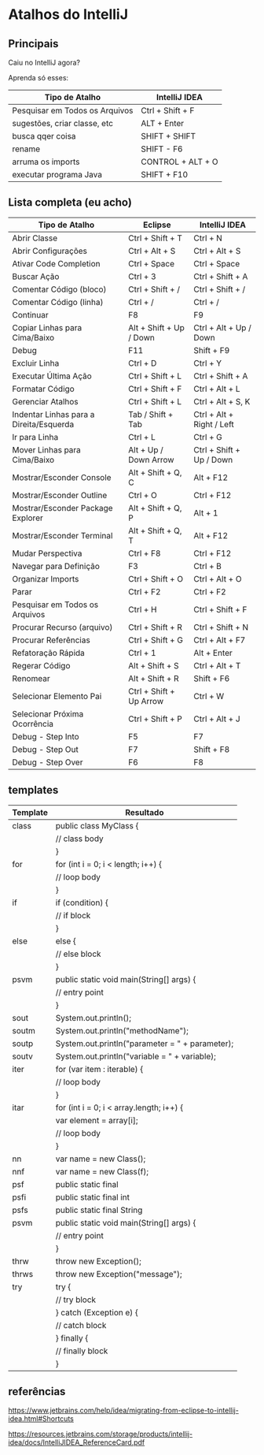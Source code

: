 # Atalhos do IntelliJ

## Principais

Caiu no IntelliJ agora? 

Aprenda só esses:

| Tipo de Atalho                | IntelliJ IDEA           |
|-------------------------------|-------------------------|
| Pesquisar em Todos os Arquivos| Ctrl + Shift + F        |
| sugestões, criar classe, etc  | ALT + Enter             |
| busca qqer coisa              | SHIFT + SHIFT           |
| rename                        | SHIFT - F6              |
| arruma os imports             | CONTROL + ALT + O       |
| executar programa Java        | SHIFT + F10             | 

## Lista completa (eu acho)

| Tipo de Atalho                 | Eclipse                   | IntelliJ IDEA                  |
|-------------------------------|---------------------------|--------------------------------|
| Abrir Classe                   | Ctrl + Shift + T          | Ctrl + N                       |
| Abrir Configurações            | Ctrl + Alt + S            | Ctrl + Alt + S                 |
| Ativar Code Completion         | Ctrl + Space              | Ctrl + Space                   |
| Buscar Ação                    | Ctrl + 3                  | Ctrl + Shift + A               |
| Comentar Código (bloco)        | Ctrl + Shift + /          | Ctrl + Shift + /               |
| Comentar Código (linha)        | Ctrl + /                  | Ctrl + /                       |
| Continuar                      | F8                        | F9                             |
| Copiar Linhas para Cima/Baixo  | Alt + Shift + Up / Down   | Ctrl + Alt + Up / Down         |
| Debug                          | F11                       | Shift + F9                     |
| Excluir Linha                  | Ctrl + D                  | Ctrl + Y                       |
| Executar Última Ação           | Ctrl + Shift + L          | Ctrl + Shift + A               |
| Formatar Código                | Ctrl + Shift + F          | Ctrl + Alt + L                 ||||||||||||||||
| Gerenciar Atalhos              | Ctrl + Shift + L          | Ctrl + Alt + S, K              |
| Indentar Linhas para a Direita/Esquerda | Tab / Shift + Tab | Ctrl + Alt + Right / Left      |
| Ir para Linha                  | Ctrl + L                  | Ctrl + G                       |
| Mover Linhas para Cima/Baixo   | Alt + Up / Down Arrow     | Ctrl + Shift + Up / Down       |
| Mostrar/Esconder Console        | Alt + Shift + Q, C       | Alt + F12                     |
| Mostrar/Esconder Outline        | Ctrl + O                 | Ctrl + F12                    |
| Mostrar/Esconder Package Explorer| Alt + Shift + Q, P      | Alt + 1                        |
| Mostrar/Esconder Terminal       | Alt + Shift + Q, T       | Alt + F12                     |
| Mudar Perspectiva              | Ctrl + F8                 | Ctrl + F12                    |
| Navegar para Definição         | F3                        | Ctrl + B                       |
| Organizar Imports              | Ctrl + Shift + O          | Ctrl + Alt + O                 |
| Parar                          | Ctrl + F2                 | Ctrl + F2                      |
| Pesquisar em Todos os Arquivos | Ctrl + H                  | Ctrl + Shift + F               |
| Procurar Recurso (arquivo)     | Ctrl + Shift + R          | Ctrl + Shift + N               |
| Procurar Referências           | Ctrl + Shift + G          | Ctrl + Alt + F7                |
| Refatoração Rápida             | Ctrl + 1                  | Alt + Enter                    |
| Regerar Código                 | Alt + Shift + S           | Ctrl + Alt + T                 |
| Renomear                       | Alt + Shift + R           | Shift + F6                     |
| Selecionar Elemento Pai        | Ctrl + Shift + Up Arrow   | Ctrl + W                       |
| Selecionar Próxima Ocorrência  | Ctrl + Shift + P          | Ctrl + Alt + J                 |
| Debug - Step Into              | F5                        | F7                             |
| Debug - Step Out               | F7                        | Shift + F8                     |
| Debug - Step Over              | F6                        | F8                             |

## templates

| Template         | Resultado                                                           |
|------------------|---------------------------------------------------------------------|
| class            | public class MyClass {                                              |
|                  |     // class body                                                 |
|                  | }                                                                 |
| for              | for (int i = 0; i < length; i++) {                                |
|                  |     // loop body                                                  |
|                  | }                                                                 |
| if               | if (condition) {                                                  |
|                  |     // if block                                                   |
|                  | }                                                                 |
| else             | else {                                                            |
|                  |     // else block                                                 |
|                  | }                                                                 |
| psvm             | public static void main(String[] args) {                         |
|                  |     // entry point                                                |
|                  | }                                                                 |
| sout             | System.out.println();                                             |
| soutm            | System.out.println("methodName");                                  |
| soutp            | System.out.println("parameter = " + parameter);                   |
| soutv            | System.out.println("variable = " + variable);                     |
| iter             | for (var item : iterable) {                                       |
|                  |     // loop body                                                  |
|                  | }                                                                 |
| itar             | for (int i = 0; i < array.length; i++) {                          |
|                  |     var element = array[i];                                       |
|                  |     // loop body                                                  |
|                  | }                                                                 |
| nn               | var name = new Class();                                           |
| nnf              | var name = new Class(f);                                          |
| psf              | public static final                                               |
| psfi             | public static final int                                           |
| psfs             | public static final String                                        |
| psvm             | public static void main(String[] args) {                         |
|                  |     // entry point                                                |
|                  | }                                                                 |
| thrw             | throw new Exception();                                            |
| thrws            | throw new Exception("message");                                    |
| try              | try {                                                             |
|                  |     // try block                                                   |
|                  | } catch (Exception e) {                                          |
|                  |     // catch block                                                 |
|                  | } finally {                                                       |
|                  |     // finally block                                               |
|                  | }                                                                 |

## referências

https://www.jetbrains.com/help/idea/migrating-from-eclipse-to-intellij-idea.html#Shortcuts

https://resources.jetbrains.com/storage/products/intellij-idea/docs/IntelliJIDEA_ReferenceCard.pdf
